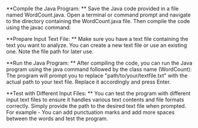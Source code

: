 **Compile the Java Program: **
Save the Java code provided in a file named WordCount.java. Open a terminal or command prompt and navigate to the directory containing the WordCount.java file. Then compile the code using the javac command:

**Prepare Input Text File: **
Make sure you have a text file containing the text you want to analyze. You can create a new text file or use an existing one. Note the file path for later use.

**Run the Java Program: **
After compiling the code, you can run the Java program using the java command followed by the class name (WordCount): 
The program will prompt you to replace "path/to/your/textfile.txt" with the actual path to your text file. Replace it accordingly and press Enter.

**Test with Different Input Files: **
You can test the program with different input text files to ensure it handles various text contents and file formats correctly. 
Simply provide the path to the desired text file when prompted. 
For example - You can add punctuation marks and add more spaces between the words and test the program.
